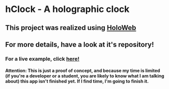# hClock - A holographic clock
## This project was realized using [HoloWeb](https://github.com/scriptify/HoloWeb)
## For more details, have a look at it's repository!

### For a live example, click [here!](http://scriptify.github.io/hClock)


#### Attention: This is just a proof of concept, and because my time is limited (if you're a developer or a student, you are likely to know what I am talking about) this app isn't finished yet. If I find time, I'm going to finish it.
